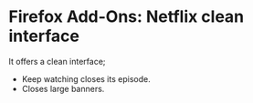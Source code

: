 # Firefox Add-Ons: Netflix clean interface

It offers a clean interface;

* Keep watching closes its episode.
* Closes large banners.